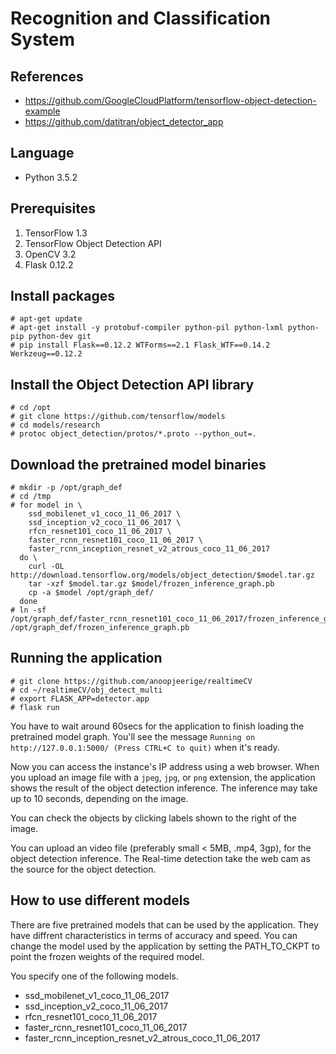 # Recognition and Classification System

## References
- https://github.com/GoogleCloudPlatform/tensorflow-object-detection-example
- https://github.com/datitran/object_detector_app

## Language
- Python 3.5.2

## Prerequisites
1. TensorFlow 1.3
2. TensorFlow Object Detection API
3. OpenCV 3.2
4. Flask 0.12.2

## Install packages

```
# apt-get update
# apt-get install -y protobuf-compiler python-pil python-lxml python-pip python-dev git
# pip install Flask==0.12.2 WTForms==2.1 Flask_WTF==0.14.2 Werkzeug==0.12.2
```

## Install the Object Detection API library

```
# cd /opt
# git clone https://github.com/tensorflow/models
# cd models/research
# protoc object_detection/protos/*.proto --python_out=.
```

## Download the pretrained model binaries

```
# mkdir -p /opt/graph_def
# cd /tmp
# for model in \
    ssd_mobilenet_v1_coco_11_06_2017 \
    ssd_inception_v2_coco_11_06_2017 \
    rfcn_resnet101_coco_11_06_2017 \
    faster_rcnn_resnet101_coco_11_06_2017 \
    faster_rcnn_inception_resnet_v2_atrous_coco_11_06_2017
  do \
    curl -OL http://download.tensorflow.org/models/object_detection/$model.tar.gz
    tar -xzf $model.tar.gz $model/frozen_inference_graph.pb
    cp -a $model /opt/graph_def/
  done
# ln -sf /opt/graph_def/faster_rcnn_resnet101_coco_11_06_2017/frozen_inference_graph.pb /opt/graph_def/frozen_inference_graph.pb
```

## Running the application

```
# git clone https://github.com/anoopjeerige/realtimeCV
# cd ~/realtimeCV/obj_detect_multi
# export FLASK_APP=detector.app
# flask run
```
You have to wait around 60secs for the application to finish loading
 the pretrained model graph. You'll see the message
 `Running on http://127.0.0.1:5000/ (Press CTRL+C to quit)` when it's ready.

Now you can access the instance's IP address using a web browser.
 When you upload an image file with a `jpeg`, `jpg`, or `png` extension,
 the application shows the result of the object detection inference.
 The inference may take up to 10 seconds, depending on the image.

You can check the objects by clicking labels shown to the right of the image.

You can upload an video file (preferably small < 5MB, .mp4, 3gp),
 for the object detection inference. The Real-time detection take the web cam
 as the source for the object detection.

## How to use different models
There are five pretrained models that can be used by the application.
 They have diffrent characteristics in terms of accuracy and speed.
 You can change the model used by the application by setting
 the PATH_TO_CKPT to point the frozen weights of the required model.

You specify one of the following models.

- ssd_mobilenet_v1_coco_11_06_2017
- ssd_inception_v2_coco_11_06_2017
- rfcn_resnet101_coco_11_06_2017
- faster_rcnn_resnet101_coco_11_06_2017
- faster_rcnn_inception_resnet_v2_atrous_coco_11_06_2017
